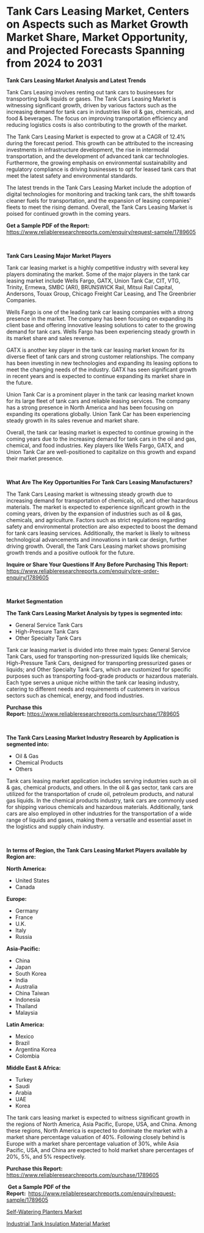 <p><h1>Tank Cars Leasing Market, Centers on Aspects such as Market Growth Market Share, Market Opportunity, and Projected Forecasts Spanning from 2024 to 2031</h1></p><p><strong>Tank Cars Leasing Market Analysis and Latest Trends</strong></p>
<p><p>Tank Cars Leasing involves renting out tank cars to businesses for transporting bulk liquids or gases. The Tank Cars Leasing Market is witnessing significant growth, driven by various factors such as the increasing demand for tank cars in industries like oil & gas, chemicals, and food & beverages. The focus on improving transportation efficiency and reducing logistics costs is also contributing to the growth of the market.</p><p>The Tank Cars Leasing Market is expected to grow at a CAGR of 12.4% during the forecast period. This growth can be attributed to the increasing investments in infrastructure development, the rise in intermodal transportation, and the development of advanced tank car technologies. Furthermore, the growing emphasis on environmental sustainability and regulatory compliance is driving businesses to opt for leased tank cars that meet the latest safety and environmental standards.</p><p>The latest trends in the Tank Cars Leasing Market include the adoption of digital technologies for monitoring and tracking tank cars, the shift towards cleaner fuels for transportation, and the expansion of leasing companies' fleets to meet the rising demand. Overall, the Tank Cars Leasing Market is poised for continued growth in the coming years.</p></p>
<p><strong>Get a Sample PDF of the Report:&nbsp;</strong> <a href="https://www.reliableresearchreports.com/enquiry/request-sample/1789605">https://www.reliableresearchreports.com/enquiry/request-sample/1789605</a></p>
<p>&nbsp;</p>
<p><strong>Tank Cars Leasing Major Market Players</strong></p>
<p><p>Tank car leasing market is a highly competitive industry with several key players dominating the market. Some of the major players in the tank car leasing market include Wells Fargo, GATX, Union Tank Car, CIT, VTG, Trinity, Ermewa, SMBC (ARI), BRUNSWICK Rail, Mitsui Rail Capital, Andersons, Touax Group, Chicago Freight Car Leasing, and The Greenbrier Companies.</p><p>Wells Fargo is one of the leading tank car leasing companies with a strong presence in the market. The company has been focusing on expanding its client base and offering innovative leasing solutions to cater to the growing demand for tank cars. Wells Fargo has been experiencing steady growth in its market share and sales revenue.</p><p>GATX is another key player in the tank car leasing market known for its diverse fleet of tank cars and strong customer relationships. The company has been investing in new technologies and expanding its leasing options to meet the changing needs of the industry. GATX has seen significant growth in recent years and is expected to continue expanding its market share in the future.</p><p>Union Tank Car is a prominent player in the tank car leasing market known for its large fleet of tank cars and reliable leasing services. The company has a strong presence in North America and has been focusing on expanding its operations globally. Union Tank Car has been experiencing steady growth in its sales revenue and market share.</p><p>Overall, the tank car leasing market is expected to continue growing in the coming years due to the increasing demand for tank cars in the oil and gas, chemical, and food industries. Key players like Wells Fargo, GATX, and Union Tank Car are well-positioned to capitalize on this growth and expand their market presence.</p></p>
<p>&nbsp;</p>
<p><strong>What Are The Key Opportunities For Tank Cars Leasing Manufacturers?</strong></p>
<p><p>The Tank Cars Leasing market is witnessing steady growth due to increasing demand for transportation of chemicals, oil, and other hazardous materials. The market is expected to experience significant growth in the coming years, driven by the expansion of industries such as oil & gas, chemicals, and agriculture. Factors such as strict regulations regarding safety and environmental protection are also expected to boost the demand for tank cars leasing services. Additionally, the market is likely to witness technological advancements and innovations in tank car design, further driving growth. Overall, the Tank Cars Leasing market shows promising growth trends and a positive outlook for the future.</p></p>
<p><strong>Inquire or Share Your Questions If Any Before Purchasing This Report:</strong> <a href="https://www.reliableresearchreports.com/enquiry/pre-order-enquiry/1789605">https://www.reliableresearchreports.com/enquiry/pre-order-enquiry/1789605</a></p>
<p>&nbsp;</p>
<p><strong>Market Segmentation</strong></p>
<p><strong>The Tank Cars Leasing Market Analysis by types is segmented into:</strong></p>
<p><ul><li>General Service Tank Cars</li><li>High-Pressure Tank Cars</li><li>Other Specialty Tank Cars</li></ul></p>
<p><p>Tank car leasing market is divided into three main types: General Service Tank Cars, used for transporting non-pressurized liquids like chemicals; High-Pressure Tank Cars, designed for transporting pressurized gases or liquids; and Other Specialty Tank Cars, which are customized for specific purposes such as transporting food-grade products or hazardous materials. Each type serves a unique niche within the tank car leasing industry, catering to different needs and requirements of customers in various sectors such as chemical, energy, and food industries.</p></p>
<p><strong>Purchase this Report:&nbsp;</strong><a href="https://www.reliableresearchreports.com/purchase/1789605">https://www.reliableresearchreports.com/purchase/1789605</a></p>
<p>&nbsp;</p>
<p><strong>The Tank Cars Leasing Market Industry Research by Application is segmented into:</strong></p>
<p><ul><li>Oil & Gas</li><li>Chemical Products</li><li>Others</li></ul></p>
<p><p>Tank cars leasing market application includes serving industries such as oil & gas, chemical products, and others. In the oil & gas sector, tank cars are utilized for the transportation of crude oil, petroleum products, and natural gas liquids. In the chemical products industry, tank cars are commonly used for shipping various chemicals and hazardous materials. Additionally, tank cars are also employed in other industries for the transportation of a wide range of liquids and gases, making them a versatile and essential asset in the logistics and supply chain industry.</p></p>
<p>&nbsp;</p>
<p><strong>In terms of Region, the Tank Cars Leasing Market Players available by Region are:</strong></p>
<p>
    <p> <strong> North America: </strong>
        <ul>
            <li>United States</li>
            <li>Canada</li>
        </ul>
        </p> 
    <p> <strong> Europe: </strong>
        <ul>
            <li>Germany</li>
            <li>France</li>
            <li>U.K.</li>
            <li>Italy</li>
            <li>Russia</li>
        </ul>
        </p> 
    <p> <strong> Asia-Pacific: </strong>
        <ul>
            <li>China</li>
            <li>Japan</li>
            <li>South Korea</li>
            <li>India</li>
            <li>Australia</li>
            <li>China Taiwan</li>
            <li>Indonesia</li>
            <li>Thailand</li>
            <li>Malaysia</li>
        </ul>
        </p> 
    <p> <strong> Latin America: </strong>
        <ul>
            <li>Mexico</li>
            <li>Brazil</li>
            <li>Argentina Korea</li>
            <li>Colombia</li>
        </ul>
        </p> 
    <p> <strong> Middle East & Africa: </strong>
        <ul>
            <li>Turkey</li>
            <li>Saudi</li>
            <li>Arabia</li>
            <li>UAE</li>
            <li>Korea</li>
        </ul>
    </p>
    </p>
<p><p>The tank cars leasing market is expected to witness significant growth in the regions of North America, Asia Pacific, Europe, USA, and China. Among these regions, North America is expected to dominate the market with a market share percentage valuation of 40%. Following closely behind is Europe with a market share percentage valuation of 30%, while Asia Pacific, USA, and China are expected to hold market share percentages of 20%, 5%, and 5% respectively.</p></p>
<p><strong>Purchase this Report: </strong><a href="https://www.reliableresearchreports.com/purchase/1789605">https://www.reliableresearchreports.com/purchase/1789605</a></p>
<p>&nbsp;<strong>Get a Sample PDF of the Report:&nbsp;&nbsp;</strong><a href="https://www.reliableresearchreports.com/enquiry/request-sample/1789605">https://www.reliableresearchreports.com/enquiry/request-sample/1789605</a></p>
<p><strong></strong></p>
<p><p><a href="https://issuu.com/reportprime-2/docs/self-watering-planters-market-size-2030.pptx">Self-Watering Planters Market</a></p><p><a href="https://issuu.com/reportprime-2/docs/industrial-tank-insulation-material-market-size-20">Industrial Tank Insulation Material Market</a></p></p>